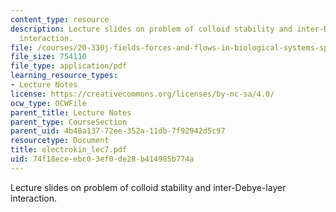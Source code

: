 ```yaml
---
content_type: resource
description: Lecture slides on problem of colloid stability and inter-Debye-layer
  interaction.
file: /courses/20-330j-fields-forces-and-flows-in-biological-systems-spring-2007/74f18eceebc03ef0de28b414985b774a_electrokin_lec7.pdf
file_size: 754110
file_type: application/pdf
learning_resource_types:
- Lecture Notes
license: https://creativecommons.org/licenses/by-nc-sa/4.0/
ocw_type: OCWFile
parent_title: Lecture Notes
parent_type: CourseSection
parent_uid: 4b48a137-72ee-352a-11db-7f92942d5c97
resourcetype: Document
title: electrokin_lec7.pdf
uid: 74f18ece-ebc0-3ef0-de28-b414985b774a
---
```

Lecture slides on problem of colloid stability and inter-Debye-layer interaction.